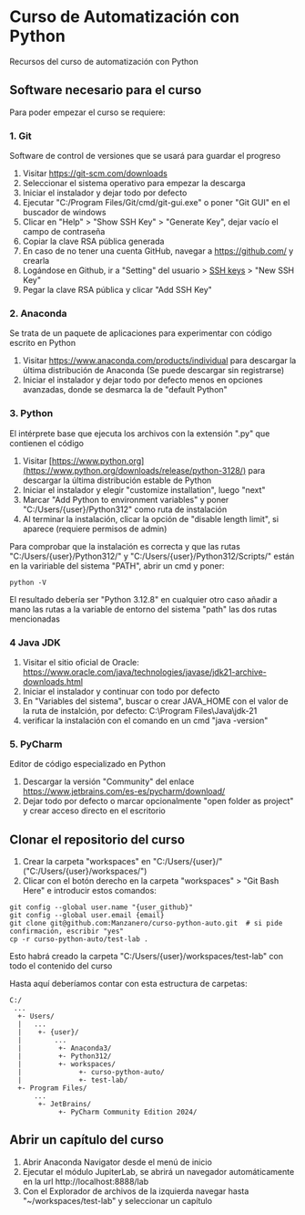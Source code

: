 # Curso de Automatización con Python 

Recursos del curso de automatización con Python


## Software necesario para el curso

Para poder empezar el curso se requiere:

### 1. Git

Software de control de versiones que se usará para guardar el progreso

1. Visitar https://git-scm.com/downloads
2. Seleccionar el sistema operativo para empezar la descarga
3. Iniciar el instalador y dejar todo por defecto
4. Ejecutar "C:/Program Files/Git/cmd/git-gui.exe" o poner "Git GUI" en el buscador de windows
5. Clicar en "Help" > "Show SSH Key" > "Generate Key", dejar vacío el campo de contraseña
6. Copiar la clave RSA pública generada
7. En caso de no tener una cuenta GitHub, navegar a https://github.com/ y crearla
8. Logándose en Github, ir a "Setting" del usuario > [SSH keys](https://github.com/settings/keys) > "New SSH Key"
9. Pegar la clave RSA pública y clicar "Add SSH Key"

### 2. Anaconda

Se trata de un paquete de aplicaciones para experimentar con código escrito en Python 

1. Visitar https://www.anaconda.com/products/individual para descargar la última distribución de Anaconda (Se puede descargar sin registrarse)
2. Iniciar el instalador y dejar todo por defecto menos en opciones avanzadas, donde se desmarca la de "default Python"

### 3. Python

El intérprete base que ejecuta los archivos con la extensión ".py" que contienen el código

1. Visitar [https://www.python.org](https://www.python.org/downloads/release/python-3128/) para descargar la última distribución estable de Python
2. Iniciar el instalador y elegir "customize installation", luego "next"
3. Marcar "Add Python to environment variables" y poner "C:/Users/{user}/Python312" como ruta de instalación
4. Al terminar la instalación, clicar la opción de "disable length limit", si aparece (requiere permisos de admin)

Para comprobar que la instalación es correcta y que las rutas "C:/Users/{user}/Python312/" y 
"C:/Users/{user}/Python312/Scripts/" están en la variriable del sistema "PATH", abrir un cmd y poner:

```shell
python -V
```

El resultado debería ser "Python 3.12.8" en cualquier otro caso añadir a mano las rutas a la variable de entorno del
sistema "path" las dos rutas mencionadas

### 4 Java JDK
1. Visitar el sitio oficial de Oracle: https://www.oracle.com/java/technologies/javase/jdk21-archive-downloads.html
2. Iniciar el instalador y continuar con todo por defecto
3. En "Variables del sistema", buscar o crear JAVA_HOME con el valor de la ruta de instalción, por defecto: C:\Program Files\Java\jdk-21
4. verificar la instalación con el comando en un cmd "java -version"

### 5. PyCharm

Editor de código especializado en Python

1. Descargar la versión "Community" del enlace https://www.jetbrains.com/es-es/pycharm/download/
2. Dejar todo por defecto o marcar opcionalmente "open folder as project" y crear acceso directo en el escritorio


## Clonar el repositorio del curso

1. Crear la carpeta "workspaces" en "C:/Users/{user}/" ("C:/Users/{user}/workspaces/")
2. Clicar con el botón derecho en la carpeta "workspaces" > "Git Bash Here" e introducir estos comandos:

```shell
git config --global user.name "{user_github}"
git config --global user.email {email}
git clone git@github.com:Manzanero/curso-python-auto.git  # si pide confirmación, escribir "yes" 
cp -r curso-python-auto/test-lab .
```

Esto habrá creado la carpeta "C:/Users/{user}/workspaces/test-lab" con todo el contenido del curso

Hasta aquí deberíamos contar con esta estructura de carpetas:

```
C:/
 ...
  +- Users/
  |   ...
  |    +- {user}/
  |        ...
  |         +- Anaconda3/
  |         +- Python312/
  |         +- workspaces/
  |              +- curso-python-auto/
  |              +- test-lab/
  +- Program Files/
      ...
       +- JetBrains/
            +- PyCharm Community Edition 2024/
```

## Abrir un capítulo del curso

1. Abrir Anaconda Navigator desde el menú de inicio
2. Ejecutar el módulo JupiterLab, se abrirá un navegador automáticamente en la url http://localhost:8888/lab
3. Con el Explorador de archivos de la izquierda navegar hasta "~/workspaces/test-lab" y seleccionar un capítulo

